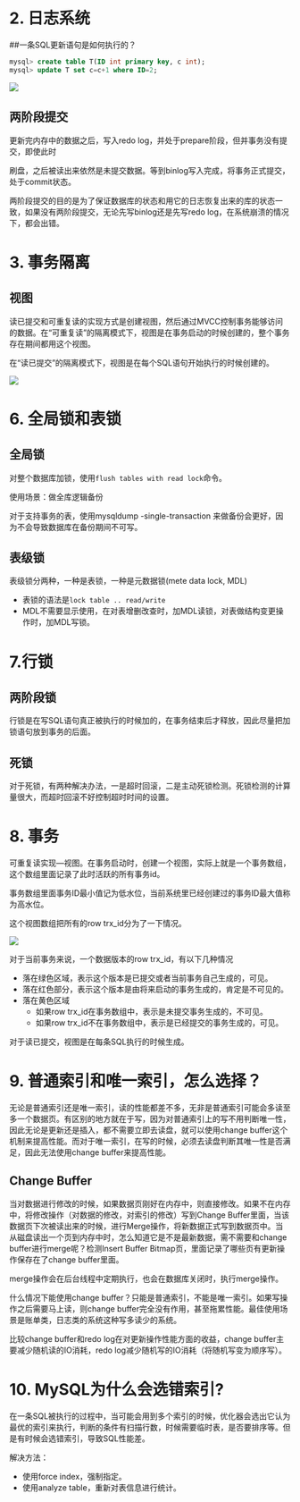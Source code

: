 # 2. 日志系统

##一条SQL更新语句是如何执行的？

```sql
mysql> create table T(ID int primary key, c int);
mysql> update T set c=c+1 where ID=2;
```

![](./pic/2-update执行过程.png)

## 两阶段提交

更新完内存中的数据之后，写入redo log，并处于prepare阶段，但并事务没有提交，即使此时

刷盘，之后被读出来依然是未提交数据。等到binlog写入完成，将事务正式提交，处于commit状态。

两阶段提交的目的是为了保证数据库的状态和用它的日志恢复出来的库的状态一致，如果没有两阶段提交，无论先写binlog还是先写redo log，在系统崩溃的情况下，都会出错。

# 3. 事务隔离

## 视图

读已提交和可重复读的实现方式是创建视图，然后通过MVCC控制事务能够访问的数据。在“可重复读”的隔离模式下，视图是在事务启动的时候创建的，整个事务存在期间都用这个视图。

在“读已提交”的隔离模式下，视图是在每个SQL语句开始执行的时候创建的。

![](./pic/3-MVCC.png)

# 6. 全局锁和表锁

## 全局锁

对整个数据库加锁，使用`flush tables with read lock`命令。

使用场景：做全库逻辑备份

对于支持事务的表，使用mysqldump -single-transaction 来做备份会更好，因为不会导致数据库在备份期间不可写。

## 表级锁

表级锁分两种，一种是表锁，一种是元数据锁(mete data lock, MDL)

- 表锁的语法是`lock table .. read/write`
- MDL不需要显示使用，在对表增删改查时，加MDL读锁，对表做结构变更操作时，加MDL写锁。

# 7.行锁

## 两阶段锁

行锁是在写SQL语句真正被执行的时候加的，在事务结束后才释放，因此尽量把加锁语句放到事务的后面。

## 死锁

对于死锁，有两种解决办法，一是超时回滚，二是主动死锁检测。死锁检测的计算量很大，而超时回滚不好控制超时时间的设置。

# 8. 事务

可重复读实现—视图。在事务启动时，创建一个视图，实际上就是一个事务数组，这个数组里面记录了此时活跃的所有事务id。

事务数组里面事务ID最小值记为低水位，当前系统里已经创建过的事务ID最大值称为高水位。

这个视图数组把所有的row trx_id分为了一下情况。

![](./pic/8-数据版本可见性.png)

对于当前事务来说，一个数据版本的row trx_id，有以下几种情况

- 落在绿色区域，表示这个版本是已提交或者当前事务自己生成的，可见。
- 落在红色部分，表示这个版本是由将来启动的事务生成的，肯定是不可见的。
- 落在黄色区域
  - 如果row trx_id在事务数组中，表示是未提交事务生成的，不可见。
  - 如果row trx_id不在事务数组中，表示是已经提交的事务生成的，可见。

对于读已提交，视图是在每条SQL执行的时候生成。

# 9. 普通索引和唯一索引，怎么选择？

无论是普通索引还是唯一索引，读的性能都差不多，无非是普通索引可能会多读至多一个数据页。有区别的地方就在于写，因为对普通索引上的写不用判断唯一性，因此无论是更新还是插入，都不需要立即去读盘，就可以使用change buffer这个机制来提高性能。而对于唯一索引，在写的时候，必须去读盘判断其唯一性是否满足，因此无法使用change buffer来提高性能。

## Change Buffer

当对数据进行修改的时候，如果数据页刚好在内存中，则直接修改。如果不在内存中，将修改操作（对数据的修改，对索引的修改）写到Change Buffer里面，当该数据页下次被读出来的时候，进行Merge操作，将新数据正式写到数据页中。当从磁盘读出一个页到内存中时，怎么知道它是不是最新数据，需不需要和change buffer进行merge呢？检测Insert Buffer Bitmap页，里面记录了哪些页有更新操作保存在了change buffer里面。

merge操作会在后台线程中定期执行，也会在数据库关闭时，执行merge操作。

什么情况下能使用change buffer？只能是普通索引，不能是唯一索引。如果写操作之后需要马上读，则change buffer完全没有作用，甚至拖累性能。最佳使用场景是账单类，日志类的系统这种写多读少的系统。

比较change buffer和redo log在对更新操作性能方面的收益，change buffer主要减少随机读的IO消耗，redo log减少随机写的IO消耗（将随机写变为顺序写）。

# 10. MySQL为什么会选错索引?

在一条SQL被执行的过程中，当可能会用到多个索引的时候，优化器会选出它认为最优的索引来执行，判断的条件有扫描行数，时候需要临时表，是否要排序等。但是有时候会选错索引，导致SQL性能差。

解决方法：

- 使用force index，强制指定。
- 使用analyze table，重新对表信息进行统计。